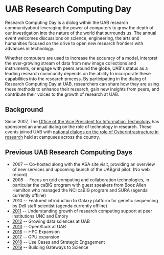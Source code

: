 # UAB Research Computing Day

Research Computing Day is a dialog within the UAB research communityabout leveraging the power of computers to grow the depth of our investigation into the nature of the world that surrounds us. The annual event welcomes discussions on science, engineering, the arts and humanities focused on the drive to open new research frontiers with advances in technology.

Whether computers are used to increase the accuracy of a model, interpret the ever-growing stream of data from new image collections and instruments, or engage with peers around the globe, UAB's status as a leading research community depends on the ability to incorporate these capabilities into the research process. By participating in the dialog of Research Computing Day at UAB, researchers can share how they are using these methods to enhance their research, gain new insights from peers, and contribute their voices to the growth of research at UAB.

## Background

Since 2007, The [Office of the Vice President for Information Technology](https://www.uab.edu/it/home) has sponsored an annual dialog on the role of technology in research. These events joined UAB with [national dialogs on the role of Cyberinfrastructure in research](https://www.nsf.gov/awardsearch/showAward?AWD_ID=0956272) held at campuses across the country.

## Previous UAB Research Computing Days

- 2007 -- Co-hosted along with the ASA site visit, providing an overview of new services and upcoming launch of the UABgrid pilot. (No web record)
- 2008 -- Focus on grid computing and collaboration technologies, in particular the caBIG program with guest speakers from Booz Allen Hamilton who managed the NCI caBIG program and SURA (agenda currently offline)
- 2010 -- Featured introduction to Galaxy platform for genetic sequencing by Dell staff scientist (agenda currently offline)
- [2011](https://docs.uabgrid.uab.edu/wiki/UAB_Research_Computing_Day_2011) -- Understanding growth of research computing support at peer institutions UNC and Emory
- [2012](https://docs.uabgrid.uab.edu/wiki/Research_Computing_Day_2012) -- Growing data sciences at UAB
- [2013](https://docs.uabgrid.uab.edu/wiki/Research_Computing_Day_2013) -- OpenStack at UAB
- [2016](https://docs.uabgrid.uab.edu/wiki/RCDay2016) -- HPC Expansion
- [2017](https://docs.uabgrid.uab.edu/wiki/RCDay2017) -- GPU expansion
- [2018](https://docs.uabgrid.uab.edu/wiki/RCDay2018) -- Use Cases and Strategic Engagement
- [2019](https://docs.uabgrid.uab.edu/wiki/RC_Day_2019) -- Building Gateways to Science
